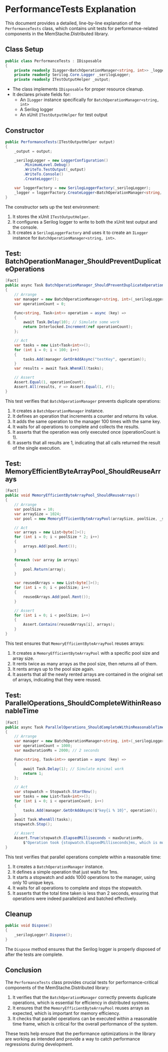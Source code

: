 # PerformanceTests Explanation

This document provides a detailed, line-by-line explanation of the `PerformanceTests` class, which contains unit tests for performance-related components in the MemStache.Distributed library.

## Class Setup

```csharp
public class PerformanceTests : IDisposable
{
    private readonly ILogger<BatchOperationManager<string, int>> _logger;
    private readonly Serilog.Core.Logger _serilogLogger;
    private readonly ITestOutputHelper _output;
```

- The class implements `IDisposable` for proper resource cleanup.
- It declares private fields for:
  - An `ILogger` instance specifically for `BatchOperationManager<string, int>`
  - A Serilog logger
  - An xUnit `ITestOutputHelper` for test output

## Constructor

```csharp
public PerformanceTests(ITestOutputHelper output)
{
    _output = output;

    _serilogLogger = new LoggerConfiguration()
        .MinimumLevel.Debug()
        .WriteTo.TestOutput(_output)
        .WriteTo.Console()
        .CreateLogger();

    var loggerFactory = new SerilogLoggerFactory(_serilogLogger);
    _logger = loggerFactory.CreateLogger<BatchOperationManager<string, int>>();
}
```

The constructor sets up the test environment:
1. It stores the xUnit `ITestOutputHelper`.
2. It configures a Serilog logger to write to both the xUnit test output and the console.
3. It creates a `SerilogLoggerFactory` and uses it to create an `ILogger` instance for `BatchOperationManager<string, int>`.

## Test: BatchOperationManager_ShouldPreventDuplicateOperations

```csharp
[Fact]
public async Task BatchOperationManager_ShouldPreventDuplicateOperations()
{
    // Arrange
    var manager = new BatchOperationManager<string, int>(_serilogLogger);
    var operationCount = 0;

    Func<string, Task<int>> operation = async (key) =>
    {
        await Task.Delay(10); // Simulate some work
        return Interlocked.Increment(ref operationCount);
    };

    // Act
    var tasks = new List<Task<int>>();
    for (int i = 0; i < 100; i++)
    {
        tasks.Add(manager.GetOrAddAsync("testKey", operation));
    }
    var results = await Task.WhenAll(tasks);

    // Assert
    Assert.Equal(1, operationCount);
    Assert.All(results, r => Assert.Equal(1, r));
}
```

This test verifies that `BatchOperationManager` prevents duplicate operations:
1. It creates a `BatchOperationManager` instance.
2. It defines an operation that increments a counter and returns its value.
3. It adds the same operation to the manager 100 times with the same key.
4. It waits for all operations to complete and collects the results.
5. It asserts that the operation was only executed once (operationCount is 1).
6. It asserts that all results are 1, indicating that all calls returned the result of the single execution.

## Test: MemoryEfficientByteArrayPool_ShouldReuseArrays

```csharp
[Fact]
public void MemoryEfficientByteArrayPool_ShouldReuseArrays()
{
    // Arrange
    var poolSize = 10;
    var arraySize = 1024;
    var pool = new MemoryEfficientByteArrayPool(arraySize, poolSize, _serilogLogger);

    // Act
    var arrays = new List<byte[]>();
    for (int i = 0; i < poolSize * 2; i++)
    {
        arrays.Add(pool.Rent());
    }

    foreach (var array in arrays)
    {
        pool.Return(array);
    }

    var reusedArrays = new List<byte[]>();
    for (int i = 0; i < poolSize; i++)
    {
        reusedArrays.Add(pool.Rent());
    }

    // Assert
    for (int i = 0; i < poolSize; i++)
    {
        Assert.Contains(reusedArrays[i], arrays);
    }
}
```

This test ensures that `MemoryEfficientByteArrayPool` reuses arrays:
1. It creates a `MemoryEfficientByteArrayPool` with a specific pool size and array size.
2. It rents twice as many arrays as the pool size, then returns all of them.
3. It rents arrays up to the pool size again.
4. It asserts that all the newly rented arrays are contained in the original set of arrays, indicating that they were reused.

## Test: ParallelOperations_ShouldCompleteWithinReasonableTime

```csharp
[Fact]
public async Task ParallelOperations_ShouldCompleteWithinReasonableTime()
{
    // Arrange
    var manager = new BatchOperationManager<string, int>(_serilogLogger);
    var operationCount = 1000;
    var maxDurationMs = 2000; // 2 seconds

    Func<string, Task<int>> operation = async (key) =>
    {
        await Task.Delay(1); // Simulate minimal work
        return 1;
    };

    // Act
    var stopwatch = Stopwatch.StartNew();
    var tasks = new List<Task<int>>();
    for (int i = 0; i < operationCount; i++)
    {
        tasks.Add(manager.GetOrAddAsync($"key{i % 10}", operation));
    }
    await Task.WhenAll(tasks);
    stopwatch.Stop();

    // Assert
    Assert.True(stopwatch.ElapsedMilliseconds < maxDurationMs,
        $"Operation took {stopwatch.ElapsedMilliseconds}ms, which is more than the expected {maxDurationMs}ms");
}
```

This test verifies that parallel operations complete within a reasonable time:
1. It creates a `BatchOperationManager` instance.
2. It defines a simple operation that just waits for 1ms.
3. It starts a stopwatch and adds 1000 operations to the manager, using only 10 unique keys.
4. It waits for all operations to complete and stops the stopwatch.
5. It asserts that the total time taken is less than 2 seconds, ensuring that operations were indeed parallelized and batched effectively.

## Cleanup

```csharp
public void Dispose()
{
    _serilogLogger?.Dispose();
}
```

The `Dispose` method ensures that the Serilog logger is properly disposed of after the tests are complete.

## Conclusion

The `PerformanceTests` class provides crucial tests for performance-critical components of the MemStache.Distributed library:

1. It verifies that the `BatchOperationManager` correctly prevents duplicate operations, which is essential for efficiency in distributed systems.
2. It ensures that the `MemoryEfficientByteArrayPool` reuses arrays as expected, which is important for memory efficiency.
3. It checks that parallel operations can be executed within a reasonable time frame, which is critical for the overall performance of the system.

These tests help ensure that the performance optimizations in the library are working as intended and provide a way to catch performance regressions during development.
